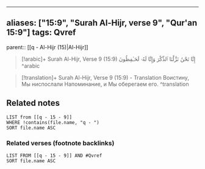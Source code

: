 
---
aliases: ["15:9", "Surah Al-Hijr, verse 9", "Qur'an 15:9"]
tags: Qvref
---

parent:: [[q - Al-Hijr (15)|Al-Hijr]]

> [!arabic]+ Surah Al-Hijr, Verse 9 (15:9)
> <span class="quran-arabic">إِنَّا نَحْنُ نَزَّلْنَا ٱلذِّكْرَ وَإِنَّا لَهُۥ لَحَـٰفِظُونَ</span>
^arabic

> [!translation]+ Surah Al-Hijr, Verse 9 (15:9) - Translation
> Воистину, Мы ниспослали Напоминание, и Мы оберегаем его.
^translation



## Related notes
```dataview
LIST from [[q - 15 - 9]]
WHERE !contains(file.name, "q - ")
SORT file.name ASC
```

### Related verses (footnote backlinks)
```dataview
LIST FROM [[q - 15 - 9]] AND #Qvref
SORT file.name ASC
```

